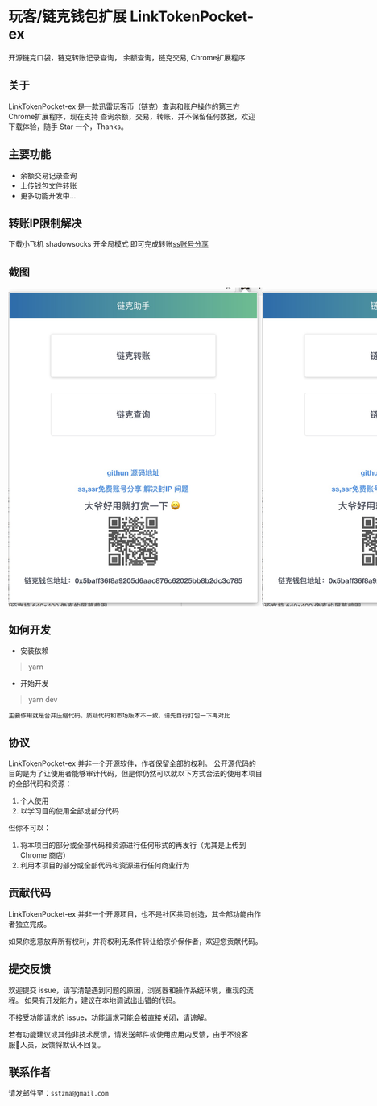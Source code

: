 # 玩客/链克钱包扩展 LinkTokenPocket-ex
开源链克口袋，链克转账记录查询， 余额查询，链克交易, Chrome扩展程序


## 关于 

LinkTokenPocket-ex 是一款迅雷玩客币（链克）查询和账户操作的第三方 Chrome扩展程序，现在支持 查询余额，交易，转账，并不保留任何数据，欢迎下载体验，随手 Star 一个，Thanks。

## 主要功能

* 余额交易记录查询
* 上传钱包文件转账
* 更多功能开发中...

## 转账IP限制解决
下载小飞机 shadowsocks 开全局模式 即可完成转账[ss账号分享](https://github.com/ssstk/freess)

## 截图

<p style="display: flex;">
    <img src="./screenshot/1.png">
    <img src="./screenshot/1.png">
    <img src="./screenshot/1.png">
</p>


## 如何开发

* 安装依赖
> yarn 

* 开始开发
> yarn dev

`主要作用就是合并压缩代码，质疑代码和市场版本不一致，请先自行打包一下再对比`


## 协议

LinkTokenPocket-ex 并非一个开源软件，作者保留全部的权利。
公开源代码的目的是为了让使用者能够审计代码，但是你仍然可以就以下方式合法的使用本项目的全部代码和资源：

1. 个人使用
2. 以学习目的使用全部或部分代码

但你不可以：

1. 将本项目的部分或全部代码和资源进行任何形式的再发行（尤其是上传到 Chrome 商店）
2. 利用本项目的部分或全部代码和资源进行任何商业行为

## 贡献代码

LinkTokenPocket-ex  并非一个开源项目，也不是社区共同创造，其全部功能由作者独立完成。

如果你愿意放弃所有权利，并将权利无条件转让给京价保作者，欢迎您贡献代码。

## 提交反馈

欢迎提交 issue，请写清楚遇到问题的原因，浏览器和操作系统环境，重现的流程。
如果有开发能力，建议在本地调试出出错的代码。

不接受功能请求的 issue，功能请求可能会被直接关闭，请谅解。

若有功能建议或其他非技术反馈，请发送邮件或使用应用内反馈，由于不设客服人员，反馈将默认不回复。

## 联系作者

请发邮件至：`sstzma@gmail.com`


